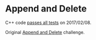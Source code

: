Append and Delete
=================

C++ code [passes all tests](https://www.hackerrank.com/challenges/append-and-delete) on 2017/02/08.

Original [Append and Delete](https://www.hackerrank.com/challenges/append-and-delete) challenge.

